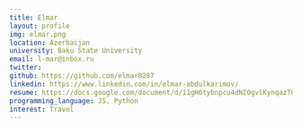 ```yaml
---
title: Elmar
layout: profile
img: elmar.png
location: Azerbaijan
university: Baku State University
email: l-mar@inbox.ru
twitter:
github: https://github.com/elmar8287
linkedin: https://www.linkedin.com/in/elmar-abdulkarimov/
resume: https://docs.google.com/document/d/11gH6tybnpcu4dNIOgvlKynqazTGiXMctsk8q0gO5JW0/edit?usp=sharing
programming_language: JS, Python
interest: Travel
---
```


